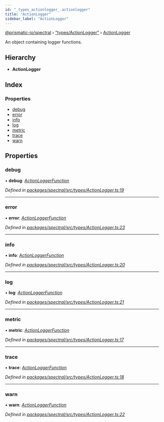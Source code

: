 ```yaml
---
id: "_types_actionlogger_.actionlogger"
title: "ActionLogger"
sidebar_label: "ActionLogger"
---
```


[@prismatic-io/spectral](../index.md) › ["types/ActionLogger"](../modules/_types_actionlogger_.md) › [ActionLogger](_types_actionlogger_.actionlogger.md)

An object containing logger functions.

## Hierarchy

* **ActionLogger**

## Index

### Properties

* [debug](_types_actionlogger_.actionlogger.md#debug)
* [error](_types_actionlogger_.actionlogger.md#error)
* [info](_types_actionlogger_.actionlogger.md#info)
* [log](_types_actionlogger_.actionlogger.md#log)
* [metric](_types_actionlogger_.actionlogger.md#metric)
* [trace](_types_actionlogger_.actionlogger.md#trace)
* [warn](_types_actionlogger_.actionlogger.md#warn)

## Properties

###  debug

• **debug**: *[ActionLoggerFunction](../modules/_types_actionlogger_.md#actionloggerfunction)*

*Defined in [packages/spectral/src/types/ActionLogger.ts:19](https://github.com/prismatic-io/spectral/blob/v8.1.0/packages/spectral/src/types/ActionLogger.ts#L19)*

___

###  error

• **error**: *[ActionLoggerFunction](../modules/_types_actionlogger_.md#actionloggerfunction)*

*Defined in [packages/spectral/src/types/ActionLogger.ts:23](https://github.com/prismatic-io/spectral/blob/v8.1.0/packages/spectral/src/types/ActionLogger.ts#L23)*

___

###  info

• **info**: *[ActionLoggerFunction](../modules/_types_actionlogger_.md#actionloggerfunction)*

*Defined in [packages/spectral/src/types/ActionLogger.ts:20](https://github.com/prismatic-io/spectral/blob/v8.1.0/packages/spectral/src/types/ActionLogger.ts#L20)*

___

###  log

• **log**: *[ActionLoggerFunction](../modules/_types_actionlogger_.md#actionloggerfunction)*

*Defined in [packages/spectral/src/types/ActionLogger.ts:21](https://github.com/prismatic-io/spectral/blob/v8.1.0/packages/spectral/src/types/ActionLogger.ts#L21)*

___

###  metric

• **metric**: *[ActionLoggerFunction](../modules/_types_actionlogger_.md#actionloggerfunction)*

*Defined in [packages/spectral/src/types/ActionLogger.ts:17](https://github.com/prismatic-io/spectral/blob/v8.1.0/packages/spectral/src/types/ActionLogger.ts#L17)*

___

###  trace

• **trace**: *[ActionLoggerFunction](../modules/_types_actionlogger_.md#actionloggerfunction)*

*Defined in [packages/spectral/src/types/ActionLogger.ts:18](https://github.com/prismatic-io/spectral/blob/v8.1.0/packages/spectral/src/types/ActionLogger.ts#L18)*

___

###  warn

• **warn**: *[ActionLoggerFunction](../modules/_types_actionlogger_.md#actionloggerfunction)*

*Defined in [packages/spectral/src/types/ActionLogger.ts:22](https://github.com/prismatic-io/spectral/blob/v8.1.0/packages/spectral/src/types/ActionLogger.ts#L22)*
